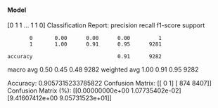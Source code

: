 #### Model
[0 1 1 ... 1 1 0]
Classification Report:
              precision    recall  f1-score   support

           0       0.00      0.00      0.00         1
           1       1.00      0.91      0.95      9281

    accuracy                           0.91      9282
   macro avg       0.50      0.45      0.48      9282
weighted avg       1.00      0.91      0.95      9282

Accuracy: 0.9057315233785822
Confusion Matrix:
[[   0    1]
 [ 874 8407]]
Confusion Matrix (%):
[[0.00000000e+00 1.07735402e-02]
 [9.41607412e+00 9.05731523e+01]]
